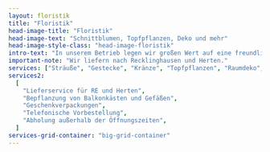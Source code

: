 ```yaml
---
layout: floristik
title: "Floristik"
head-image-title: "Floristik"
head-image-text: "Schnittblumen, Topfpflanzen, Deko und mehr"
head-image-style-class: "head-image-floristik"
intro-text: "In unserem Betrieb legen wir großen Wert auf eine freundliche und individuelle Beratung. Die Verarbeitung von natürlichen Materialien und regionalen Pflanzen ist uns wichtig."
important-note: "Wir liefern nach Recklinghausen und Herten."
services: ["Sträuße", "Gestecke", "Kränze", "Topfpflanzen", "Raumdeko", "Geschenkartikel", "Dekoartikel", "Pflanzgefäße, Körbe"]
services2:
  [
    "Lieferservice für RE und Herten",
    "Bepflanzung von Balkonkästen und Gefäßen",
    "Geschenkverpackungen",
    "Telefonische Vorbestellung",
    "Abholung außerhalb der Öffnungszeiten",
  ]
services-grid-container: "big-grid-container"
---
```

